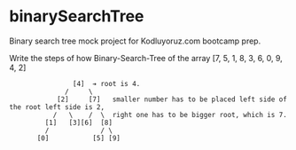 # binarySearchTree
Binary search tree mock project for Kodluyoruz.com bootcamp prep.

Write the steps of how Binary-Search-Tree of the array [7, 5, 1, 8, 3, 6, 0, 9, 4, 2]
``` 
                [4]  ➔ root is 4.
              /     \   
            [2]     [7]   smaller number has to be placed left side of the root left side is 2,
           /   \    /  \  right one has to be bigger root, which is 7.
         [1]   [3][6]  [8]
         /             / \
       [0]           [5] [9]
```

